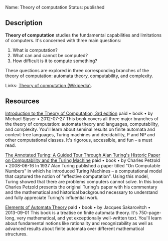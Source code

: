 Name: Theory of computation
Status: published

## Description

**Theory of computation** studies the fundamental capabilities and limitations of computers. It's concerned with three main questions:

1. What is computation?
2. What can and cannot be computed?
3. How difficult is it to compute something?

These questions are explored in three corresponding branches of the theory of computation: automata theory, computability, and complexity.

Links: [Theory of computation (Wikipedia)](https://en.wikipedia.org/wiki/Theory_of_computation).

## Resources

[Introduction to the Theory of Computation, 3rd edition](https://www.amazon.com/Introduction-Theory-Computation-Michael-Sipser/dp/113318779X)
paid • book • by Michael Sipser • 2012-07-27
This book covers all three major branches of the theory of computation: automata theory and languages, computability, and complexity. You'll learn about seminal results on finite automata and context-free languages, Turing machines and decidability, P and NP and other computational classes. It's rigorous, accessible, and fun – a must read.

[The Annotated Turing: A Guided Tour Through Alan Turing's Historic Paper on Computability and the Turing Machine](http://www.theannotatedturing.com/)
paid • book • by Charles Petzold • 2008-06-16
In 1937 Alan Turing published a paper titled "On Computable Numbers" in which he introduced Turing Machines – a computational model that captured the notion of "effective computation". Using this model, Turing showed that there are problems computers cannot solve. In this book Charles Petzold presents the original Turing's paper with his commentary and the mathematical and historical background necessary to understand and fully appreciate Turing's influential work.

[Elements of Automata Theory](https://www.amazon.com/Elements-Automata-Theory-Jacques-Sakarovitch/dp/0521844258)
paid • book • by Jacques Sakarovitch • 2013-09-01
This book is a treatise on finite automata theory. It's 750-page-long, very mathematical, and yet exceptionally well-written text. You'll learn about fundamental notions like rationality and recognizability as well as advanced results about finite automata over different mathematical structures.
